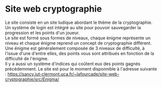 # Site web cryptographie

Le site consiste en un site ludique abordant le thème de la cryptographie.  
Un système de login est intégré au site pour pouvoir sauvegarder la progression et les points d'un joueur.  
Le site est formé sous formes de niveaux, chaque énigme représente un niveau et chaque énigme reprend un concept de cryptographie différent.  
Une énigme est généralement composée de 3 niveaux de difficulté, à l'issue d'une d'entre elles, des points vous sont attribués en fonction de la difficulté de l'énigme.  
Il y a aussi un système d'indices qui coûtent eux des points gagnés précédemment.
Le site est pour le moment disponnible à l'adresse suivante : https://sancy.iut-clermont.uca.fr/~lafourcade/site-web-cryptographie/src/Enigma/
